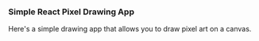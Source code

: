### Simple React Pixel Drawing App
Here's a simple drawing app that allows you to draw pixel art on a canvas.
